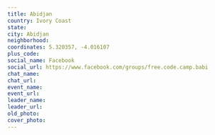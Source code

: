 ```yaml
---
title: Abidjan
country: Ivory Coast
state: 
city: Abidjan
neighborhood: 
coordinates: 5.320357, -4.016107
plus_code:
social_name: Facebook
social_url: https://www.facebook.com/groups/free.code.camp.babi
chat_name:
chat_url:
event_name:
event_url:
leader_name:
leader_url:
old_photo: 
cover_photo:
---
```

